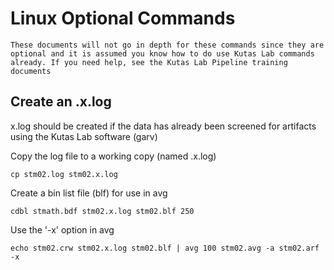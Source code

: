 # Linux Optional Commands


```{note}
These documents will not go in depth for these commands since they are optional and it is assumed you know how to do use Kutas Lab commands already. If you need help, see the Kutas Lab Pipeline training documents
```

## Create an .x.log 

x.log should be created if the data has already been screened for artifacts using the Kutas Lab software (garv)

Copy the log file to a working copy (named .x.log)

```
cp stm02.log stm02.x.log 
```

Create a bin list file (blf) for use in avg 

```
cdbl stmath.bdf stm02.x.log stm02.blf 250
```

Use the '-x' option in avg 

```
echo stm02.crw stm02.x.log stm02.blf | avg 100 stm02.avg -a stm02.arf -x 
```
